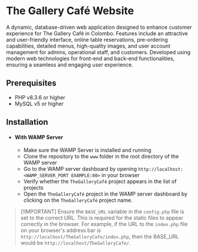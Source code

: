 # The Gallery Café Website

A dynamic, database-driven web application designed to enhance customer experience for The Gallery Café in Colombo.
Features include an attractive and user-friendly interface, online table reservations, pre-ordering capabilities,
detailed menus, high-quality images, and user account management for admins, operational staff, and customers. Developed
using modern web technologies for front-end and back-end functionalities, ensuring a seamless and engaging user
experience.

## Prerequisites

- PHP v8.3.6 or higher
- MySQL v5 or higher

## Installation

- #### With WAMP Server

  - Make sure the WAMP Server is installed and running
  - Clone the repository to the `www` folder in the root directory of the WAMP server
  - Go to the WAMP server dashboard by opening `http://localhost:<WAMP_SERVER_PORT EXAMPLE:80>` in your browser
  - Verify whether the `TheGalleryCafé` project appears in the list of projects
  - Open the `TheGalleryCafé` project in the WAMP server dashboard by clicking on the `TheGalleryCafé` project name.

> [!IMPORTANT] Ensure the `BASE_URL` variable in the `config.php` file is set to the correct URL. This is required for
> the static files to appear correctly in the browser. For example, if the URL to the `index.php` file on your browser's
> address bar is `http://localhost/TheGalleryCafe/index.php`, then the BASE_URL would be
> `http://localhost/TheGalleryCafe/`.
